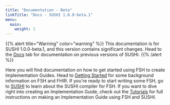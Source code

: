 ```yaml
---
title: "Documentation - Beta"
linkTitle: "Docs - SUSHI 1.0.0-beta.1"
menu:
  main:
    weight: 1
---
```


{{% alert title="Warning" color="warning" %}}
This documentation is for SUSHI 1.0.0-beta.1, and this version contains significant changes. Head to the [Docs](/docs) tab for documentation on previous versions of SUSHI.
{{% /alert %}}

Here you will find documentation on how to get started using FSH to create Implementation Guides. Head to [Getting Started](/docs-beta/getting-started) for
some background information on FSH and FHIR. If you're ready to start writing some FSH, go to [SUSHI](/docs-beta/sushi) to learn about the SUSHI compiler for FSH.
If you want to dive right into creating an Implementation Guide, check out the [Tutorials](/docs-beta/tutorials) for full instructions on making an Implementation
Guide using FSH and SUSHI.